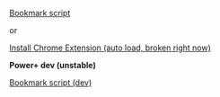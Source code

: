 [Bookmark script](https://dtps.js.org/bookmark.txt)

or

[Install Chrome Extension (auto load, broken right now)](https://chrome.google.com/webstore/detail/project-dtps/pakgdifknldaiglefmpkkgfjndemfapo)

**Power+ dev (unstable)**

[Bookmark script (dev)](https://dtps.js.org/devbookmark.txt)
